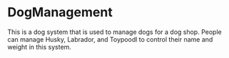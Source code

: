 # DogManagement
This is a dog system that is used to manage dogs for a dog shop.
People can manage Husky, Labrador, and Toypoodl to control their name and weight in this system. 
